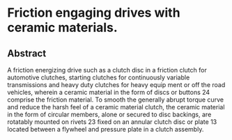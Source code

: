 # Friction engaging drives with ceramic materials.

## Abstract
A friction energizing drive such as a clutch disc in a friction clutch for automotive clutches, starting clutches for continuously variable transmissions and heavy duty clutches for heavy equip ment or off the road vehicles, wherein a ceramic material in the form of discs or buttons 24 comprise the friction material. To smooth the generally abrupt torque curve and reduce the harsh feel of a ceramic material clutch, the ceramic material in the form of circular members, alone or secured to disc backings, are rotatably mounted on rivets 23 fixed on an annular clutch disc or plate 13 located between a flywheel and pressure plate in a clutch assembly.